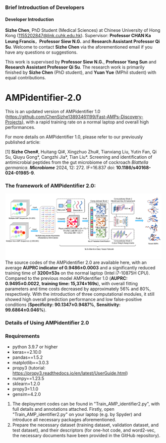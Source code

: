 ### Brief Introduction of Developers
#### Developer Introduction

**Sizhe Chen**, PhD Student (Medical Sciences) at Chinese University of Hong Kong (1155202847@link.cuhk.edu.hk). Supervisor: **Professor CHAN Ka Leung Francis**，**Professor Siew N.G.** and **Research Assistant Professor Qi Su**. Welcome to contact **Sizhe Chen** via the aforementioned email if you have any questions or suggestions.

This work is supervised by **Professor Siew N.G.**, **Professor Yang Sun** and **Research Assistant Professor Qi Su**. The research work is primarily finished by **Sizhe Chen** (PhD student), and **Yuan Yue** (MPhil student) with equal contributions.

# AMPidentifier-2.0
This is an updated version of AMPidentifier 1.0 (https://github.com/ChenSizhe13893461199/Fast-AMPs-Discovery-Projects), with a rapid training rate on a normal laptop and overall high performances.

For more details on AMPidentifier 1.0, please refer to our previously published article: 

[1] **Sizhe Chen#**, Huitang Qi#, Xingzhuo Zhu#, Tianxiang Liu, Yutin Fan, Qi Su, Qiuyu Gong*, Cangzhi Jia*, Tian Liu*. Screening and identification of antimicrobial peptides from the gut microbiome of cockroach _Blattella germanica_. **_Microbiome_** 2024, 12: 272. IF=16.837 doi: **10.1186/s40168-024-01985-9**.

### The framework of AMPidentifier 2.0:
![](Framework.png)
The source codes of the AMPidentifier 2.0 are available here, with an average **AUPRC indicator of 0.9486±0.0003** and a significantly reduced training time of **3200±53s** on the normal laptop (Intel i7-10875H CPU). Compared to the previous model AMPidentifier 1.0 (**AUPRC: 0.9495±0.0022**, **training time: 15,374±169s**), with overall fitting parameters and time costs decreased by approximately 56% and 80%, respectively. With the introduction of three computational modules, it still showed high overall prediction performance and low false-positive conditions (**Specificity: 90.1347±0.9487%**, **Sensitivity: 99.6864±0.046%**).

### Details of Using AMPidentifier 2.0
### Requirements
- python 3.9.7 or higher
- keras==2.10.0
- pandas==1.5.2
- matplotlib==3.0.3
- propy3 (tutorial: https://propy3.readthedocs.io/en/latest/UserGuide.html)
- numpy==1.23.5
- sklearn=1.2.0
- propy3=1.1.0
- gensim=4.2.0

1. The deployment codes can be found in "Train_AMP_identifier2.py", with full details and annotations attached. Firstly, open "Train_AMP_identifier2.py" on your laptop (e.g. by Spyder) and introduce all necessary packages aforementioned.
2. Prepare the necessary dataset (training dataset, validation dataset, and test dataset), and their descriptors (for one-hot code, and word2-vec, the necessary documents have been provided in the GitHub repository).



